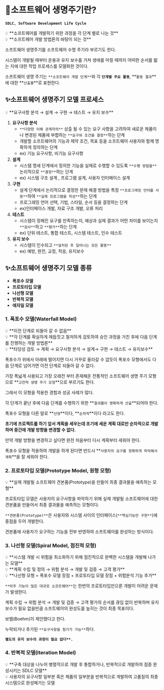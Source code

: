 
# 🌈소프트웨어 생명주기란?

**`SDLC, Software Development Life Cycle`**

<aside>
💡 **소프트웨어를 개발하기 위한 과정을 각 단계 별로 나눈 것**

</aside>

<aside>
💡 **소프트웨어 개발 방법론의 바탕이 되는 것**

</aside>

소프트웨어 생명주기를 소프트웨어 수명 주기라 부르기도 한다.

시스템이 개발될 때부터 운용과 유지 보수를 거쳐 생애를 마칠 때까지 어떠한 순서를 밟는 지에 대한 작업 프로세스를 모델화한 것이다.

소프트웨어 생명 주기는 `**소프트웨어 개발 단계**`와 각 **`단계별 주요 활동`**, **`활동 결과`**에 대한 **`산출물`**로 표현한다.

## ✨소프트웨어 생명주기 모델 프로세스

<aside>
💡 **요구사항 분석 → 설계 → 구현 → 테스트 → 유지 보수**

</aside>

1. **요구사항 분석**
    - `**다양한 이해 관계자의**` 상출 될 수 있는 요구 사항을 고려하여 새로운 제품이나 변경된 제품에 부합하는 `**요구와 조건을 결정**`하는 단계
    - 개발할 소프트웨어의 기능과 제약 조건, 목표 등을 소프트웨어 사용자와 함께 명확하게 정의하는 단계
    - ex) 기능 요구사항, 비기능 요구사항
2. **설계**
    - 시스템 명세 단계에서 정의한 기능을 실제로 수행할 수 있도록 `**수행 방법을**` 논리적으로 `**결정**`하는 단계
    - ex) 시스템 구조 설계 , 프로그램 설계, 사용자 인터페이스 설계
3. **구현**
    - 설계 단계에서 논리적으로 결정한 문제 해결 방법을 특정 `**프로그래밍 언어를 사용**`하여 `**실제 프로그램을 작성**`하는 단계
    - 프로그래밍 언어 선택, 기법, 스타일, 순서 등을 결정하는 단계
    - ex)인터페이스 개발, 자료 구조 개발, 오류 처리
4. **테스트**
    - 시스템이 정해진 요구를 만족하는지, 예상과 실제 결과가 어떤 차이를 보이는지 `**검사**`하고 `**평가**`하는 단계
    - ex) 단위 테스트, 통합 테스트, 시스템 테스트, 인수 테스트
5. **유지 보수**
    - 시스템이 인수되고 `**설치된 후 일어나는 모든 활동**`
    - ex) 예방, 완전, 교정, 적응, 유지보수

## ✨소프트웨어 생명주기 모델 종류

- **폭포수 모델**
- **프로토타입 모델**
- **나선형 모델**
- **반복적 모델**
- **애자일 모델**

### 1. 폭포수 모델(Waterfall Model)

<aside>
💡 **이전 단계로 되돌아 갈 수 없음**

</aside>

<aside>
💡 **각 단계를 확실하게 매듭짓고 철저하게 검토하여 승인 과정을 거친 후에 다음 단계를 진행하는 개발 방법론**

</aside>

<aside>
💡 **타당성 검토 → 계획 → 요구사항 분석 → 설계→ 구현 → 테스트 → 유지보수**

</aside>

폭포수가 위에서 아래에 떨어지면 다시 거꾸로 올라갈 수 없듯이 폭포수 모형에서도 다음 단계로 넘어가면 이전 단계로 되돌아 갈 수 없다.

가장 폭넓게 사용되고 가장 오래전 부터 존재해온 전통적인 소프트웨어 생명 주기 모형으로 **`고전적 생명 주기 모형`**으로 부르기도 한다.

그래서 이 모형을 적용한 경험과 성공 사례가 많다.

각 단계가 끝난 후에 다음 단계를 수행하기 위한 **`결과물이 명확하게 산출`**되어야 한다. 

폭포수 모형을 다른 말로 **`선형`**이다, **`순차적`**이다 라고도 한다.

**초기에 프로젝트를 하기 앞서 계획을 세우는데 초기에 세운 계획 대로만 순차적으로 개발하며 중간에 개발 방향을 변경할 수 없다.**

만약 개발 방향을 변경하고 싶다면 완전 처음부터 다시 계획부터 세워야 한다.

폭포수 모형을 적용하여 개발을 하게 된다면 반드시 **`사용자의 요구를 정확하게 파악해서 계획`**을 잘 세워야 한다.

### 2. 프로토타입 모델(Prototype Model, 원형 모형)

<aside>
💡 **실제 개발될 소프트웨어 견본품(Prototype)을 만들어 최종 결과물을 예측하는 모형**

</aside>

프로토타입 모델은 사용자의 요구사항을 파악하기 위해 실제 개발될 소프트웨어에 대한 견본품을 만들어서 최종 결과물을 예측하는 모형이다.

`**견본품(Prototype)**`은 사용자와 시스템 사이의 인터페이스(`**핵심기능만 구현**`)에 중점을 두어 개발한다.

견본품에 사용자가 요구하는 기능을 전부 반영하여 소프트웨어를 완성하는 방식이다.

### 3. 나선형 모델(Spiral Model, 점진적 모형)

<aside>
💡 **시스템 개발 시 위험을 최소화하기 위해 점진적으로 완벽한 시스템을 개발해 나가는 모델**

</aside>

<aside>
💡 **계획 수립 및 정의 → 위험 분석 → 개발 및 검증 → 고객 평가**

</aside>

<aside>
💡 **나선형 모형 = 폭포수 모델 장점 + 프로토타입 모델 장점 + 위험분석 기능 추가**

</aside>

`**아주 기능이 많은 대규모 소프트웨어**`는 한번의 프로토타입만으론 개발이 어려운 문제가 발생한다.

계획 수립 → 위험 분석 → 개발 및 검증 → 고객 평가의 순서를 끊임 없이 반복하며 유지 보수가 필요 없을만큼 소프트웨어의 완성도를 높히는 것이 최종 목표이다.

보헴(Boehm)이 제안했다고 한다.

누락되거나 추가된 `**요구사항을 첨가가 가능**`하다.

**`별도의 유지 보수의 과정이 필요 없다**.`**

### 4. 반복적 모델(Iteration Model)

<aside>
💡 **구축 대상을 나누어 병렬적으로 개발 후 통합하거나, 반복적으로 개발하여 점증 완성시키는  SDLC 모델**

</aside>

<aside>
💡 사용자의 요구사항 일부분 혹은 제품의 일부분을 반복적으로 개발하여 고품질의 최종 시스템으로 완성해가는 모델

</aside>